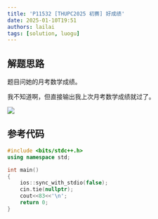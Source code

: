 ```yaml
---
title: 'P11532 [THUPC2025 初赛] 好成绩'
date: 2025-01-10T19:51
authors: lailai
tags: [solution, luogu]
---
```


<Solution pid="P11532" aid="ccgcxml3" />

<!-- truncate -->

## 解题思路

题目问她的月考数学成绩。

我不知道啊，但直接输出我上次月考数学成绩就过了。

![](https://cdn.luogu.com.cn/upload/image_hosting/u8nvkd48.png)

## 参考代码

```cpp
#include <bits/stdc++.h>
using namespace std;

int main()
{
	ios::sync_with_stdio(false);
	cin.tie(nullptr);
	cout<<83<<'\n';
	return 0;
}
```
